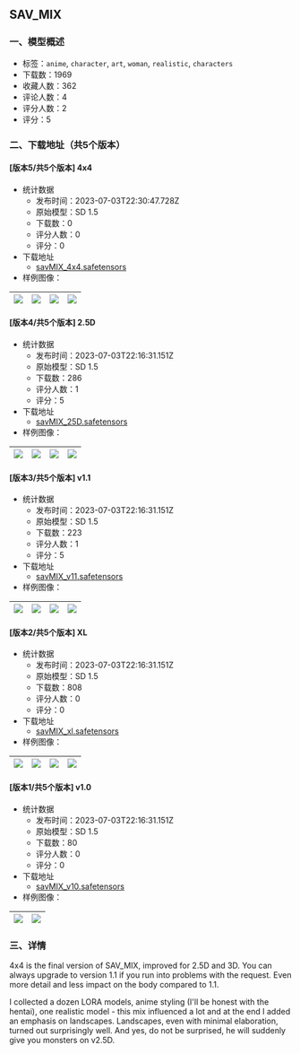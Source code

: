 ## SAV_MIX
### 一、模型概述

- 标签：`anime`, `character`, `art`, `woman`, `realistic`, `characters`
- 下载数：1969
- 收藏人数：362
- 评论人数：4
- 评分人数：2
- 评分：5

### 二、下载地址（共5个版本）

#### [版本5/共5个版本] 4x4

- 统计数据
  - 发布时间：2023-07-03T22:30:47.728Z
  - 原始模型：SD 1.5
  - 下载数：0
  - 评分人数：0
  - 评分：0
- 下载地址
  - [savMIX_4x4.safetensors](https://civitai.com/api/download/models/109714)
- 样例图像：

| <img src="https://image.civitai.com/xG1nkqKTMzGDvpLrqFT7WA/f27d3f20-5f03-4e65-95bb-5f5494470b61/width=450/1396317.jpeg" /> | <img src="https://image.civitai.com/xG1nkqKTMzGDvpLrqFT7WA/2fbf25d5-fdca-4ed5-8e57-2d8f40ad147e/width=450/1396325.jpeg" /> | <img src="https://image.civitai.com/xG1nkqKTMzGDvpLrqFT7WA/efdbf28a-dabc-41ff-a779-57fce90373d7/width=450/1396316.jpeg" /> | <img src="https://image.civitai.com/xG1nkqKTMzGDvpLrqFT7WA/79925914-4964-4281-a4ae-3c6cde5d6fa3/width=450/1396319.jpeg" /> |
| ---- | ---- | ---- | ---- |

#### [版本4/共5个版本] 2.5D

- 统计数据
  - 发布时间：2023-07-03T22:16:31.151Z
  - 原始模型：SD 1.5
  - 下载数：286
  - 评分人数：1
  - 评分：5
- 下载地址
  - [savMIX_25D.safetensors](https://civitai.com/api/download/models/71669)
- 样例图像：

| <img src="https://image.civitai.com/xG1nkqKTMzGDvpLrqFT7WA/3a30c848-1f85-4678-9393-aebb6e4b2ab6/width=450/801269.jpeg" /> | <img src="https://image.civitai.com/xG1nkqKTMzGDvpLrqFT7WA/39717b56-1d08-4072-add6-2e6f484dacd0/width=450/801112.jpeg" /> | <img src="https://image.civitai.com/xG1nkqKTMzGDvpLrqFT7WA/df49db94-07e4-4f2d-a888-77007c79c308/width=450/801329.jpeg" /> | <img src="https://image.civitai.com/xG1nkqKTMzGDvpLrqFT7WA/40f30ec0-989c-490d-9cfb-4cf1f7568515/width=450/801108.jpeg" /> |
| ---- | ---- | ---- | ---- |

#### [版本3/共5个版本] v1.1

- 统计数据
  - 发布时间：2023-07-03T22:16:31.151Z
  - 原始模型：SD 1.5
  - 下载数：223
  - 评分人数：1
  - 评分：5
- 下载地址
  - [savMIX_v11.safetensors](https://civitai.com/api/download/models/66610)
- 样例图像：

| <img src="https://image.civitai.com/xG1nkqKTMzGDvpLrqFT7WA/76767a94-85cb-40d6-86cf-94b1d27e12ea/width=450/779433.jpeg" /> | <img src="https://image.civitai.com/xG1nkqKTMzGDvpLrqFT7WA/58b07569-7986-407f-8f51-3cf08ef7602f/width=450/775559.jpeg" /> | <img src="https://image.civitai.com/xG1nkqKTMzGDvpLrqFT7WA/c52e8966-ebe7-4890-a2e5-53bf3621e891/width=450/775990.jpeg" /> | <img src="https://image.civitai.com/xG1nkqKTMzGDvpLrqFT7WA/b004bfa9-e272-48ec-ad25-e88f88745866/width=450/775554.jpeg" /> |
| ---- | ---- | ---- | ---- |

#### [版本2/共5个版本] XL

- 统计数据
  - 发布时间：2023-07-03T22:16:31.151Z
  - 原始模型：SD 1.5
  - 下载数：808
  - 评分人数：0
  - 评分：0
- 下载地址
  - [savMIX_xl.safetensors](https://civitai.com/api/download/models/102479)
- 样例图像：

| <img src="https://image.civitai.com/xG1nkqKTMzGDvpLrqFT7WA/ff8cf652-e6ad-4194-bf6f-5a10fd90ad41/width=450/1261958.jpeg" /> | <img src="https://image.civitai.com/xG1nkqKTMzGDvpLrqFT7WA/704c8bb3-3e5a-4499-b21b-434dd40b186f/width=450/1261956.jpeg" /> | <img src="https://image.civitai.com/xG1nkqKTMzGDvpLrqFT7WA/52a9a9a7-03df-48cd-8cb8-d203bed475c2/width=450/1261951.jpeg" /> | <img src="https://image.civitai.com/xG1nkqKTMzGDvpLrqFT7WA/4cde808a-8b98-47ca-96f3-e75ebdc82588/width=450/1261960.jpeg" /> |
| ---- | ---- | ---- | ---- |

#### [版本1/共5个版本] v1.0

- 统计数据
  - 发布时间：2023-07-03T22:16:31.151Z
  - 原始模型：SD 1.5
  - 下载数：80
  - 评分人数：0
  - 评分：0
- 下载地址
  - [savMIX_v10.safetensors](https://civitai.com/api/download/models/40274)
- 样例图像：

| <img src="https://image.civitai.com/xG1nkqKTMzGDvpLrqFT7WA/7ff0a263-0fc3-4fb5-7eca-567ab7372100/width=450/445451.jpeg" /> | <img src="https://image.civitai.com/xG1nkqKTMzGDvpLrqFT7WA/de8ef204-062e-4bec-4806-57c449842700/width=450/445450.jpeg" /> |
| ---- | ---- |


### 三、详情
<p>4x4 is the final version of SAV_MIX, improved for 2.5D and 3D. You can always upgrade to version 1.1 if you run into problems with the request. Even more detail and less impact on the body compared to 1.1.</p><p>I collected a dozen LORA models, anime styling (I'll be honest with the hentai), one realistic model - this mix influenced a lot and at the end I added an emphasis on landscapes. Landscapes, even with minimal elaboration, turned out surprisingly well. And yes, do not be surprised, he will suddenly give you monsters on v2.5D.</p>